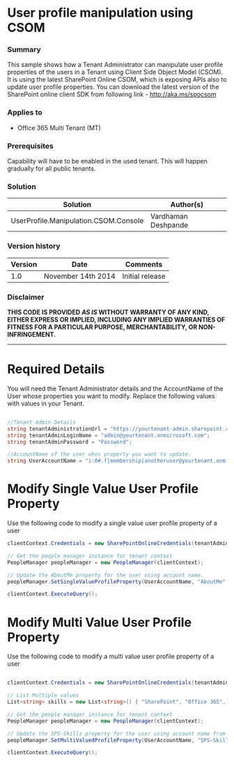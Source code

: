 # User profile manipulation using CSOM #

### Summary ###
This sample shows how a Tenant Administrator can manipulate user profile properties of the users in a Tenant using Client Side Object Model (CSOM).
It is using the latest SharePoint Online CSOM, which is exposing APIs also to update user profile properties.
You can download the latest version of the SharePoint online client SDK from following link - http://aka.ms/spocsom


### Applies to ###
-  Office 365 Multi Tenant (MT)

### Prerequisites ###
Capability will have to be enabled in the used tenant. This will happen gradually for all public tenants.

### Solution ###
Solution | Author(s)
---------|----------
UserProfile.Manipulation.CSOM.Console | Vardhaman Deshpande

### Version history ###
Version  | Date | Comments
---------| -----| --------
1.0  | November 14th 2014 | Initial release

### Disclaimer ###
**THIS CODE IS PROVIDED *AS IS* WITHOUT WARRANTY OF ANY KIND, EITHER EXPRESS OR IMPLIED, INCLUDING ANY IMPLIED WARRANTIES OF FITNESS FOR A PARTICULAR PURPOSE, MERCHANTABILITY, OR NON-INFRINGEMENT.**


----------

# Required Details #
You will need the Tenant Administrator details and the AccountName of the User whose properties you want to modify. Replace the following values with values in your Tenant.

```C#

//Tenant Admin Details
string tenantAdministrationUrl = "https://yourtenant-admin.sharepoint.com/";
string tenantAdminLoginName = "admin@yourtenant.onmicrosoft.com";
string tenantAdminPassword = "Password";

//AccountName of the user whos property you want to update.
string UserAccountName = "i:0#.f|membership|anotheruser@yourtenant.onmicrosoft.com";
```


# Modify Single Value User Profile Property #
Use the following code to modify a single value user profile property of a user

```C#
clientContext.Credentials = new SharePointOnlineCredentials(tenantAdminLoginName, passWord);

// Get the people manager instance for tenant context
PeopleManager peopleManager = new PeopleManager(clientContext);

// Update the AboutMe property for the user using account name.
peopleManager.SetSingleValueProfileProperty(UserAccountName, "AboutMe", "Value updated from CSOM");

clientContext.ExecuteQuery();
```

# Modify Multi Value User Profile Property #
Use the following code to modify a multi value user profile property of a user

```C#

clientContext.Credentials = new SharePointOnlineCredentials(tenantAdminLoginName, passWord);

// List Multiple values
List<string> skills = new List<string>() { "SharePoint", "Office 365", "C#", "JavaScript" };

// Get the people manager instance for tenant context
PeopleManager peopleManager = new PeopleManager(clientContext);

// Update the SPS-Skills property for the user using account name from profile.
peopleManager.SetMultiValuedProfileProperty(UserAccountName, "SPS-Skills", skills);

clientContext.ExecuteQuery();

```